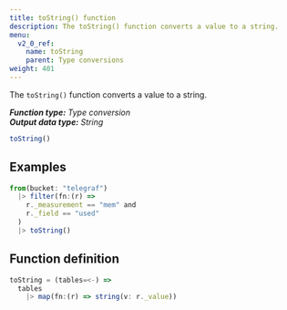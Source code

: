 ```yaml
---
title: toString() function
description: The toString() function converts a value to a string.
menu:
  v2_0_ref:
    name: toString
    parent: Type conversions
weight: 401
---
```


The `toString()` function converts a value to a string.

_**Function type:** Type conversion_  
_**Output data type:** String_

```js
toString()
```

## Examples
```js
from(bucket: "telegraf")
  |> filter(fn:(r) =>
    r._measurement == "mem" and
    r._field == "used"
  )
  |> toString()
```

## Function definition
```js
toString = (tables=<-) =>
  tables
    |> map(fn:(r) => string(v: r._value))
```
